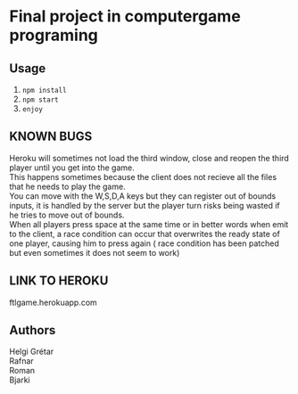 # Final project in computergame programing

## Usage
1. `npm install` 
2. `npm start`
3. `enjoy`


## KNOWN BUGS
Heroku will sometimes not load the third window, close and reopen the third player until you get into the game.  
This happens sometimes because the client does not recieve all the files that he needs to play the game.    
You can move with the W,S,D,A keys but they can register out of bounds inputs, it is handled by the server but the player turn
risks being wasted if he tries to move out of bounds.  
When all players press space at the same time or in better words when emit to the client, a race condition can occur
that overwrites the ready state of one player, causing him to press again ( race condition has been patched but even sometimes it does not seem to work)


## LINK TO HEROKU
ftlgame.herokuapp.com

## Authors
Helgi Grétar  
Rafnar  
Roman  
Bjarki
